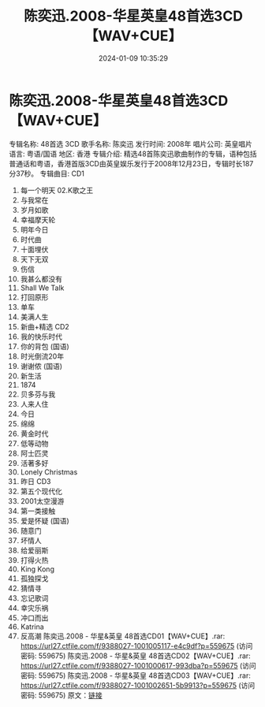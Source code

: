 ﻿---
title: 陈奕迅.2008-华星英皇48首选3CD【WAV+CUE】
date: 2024-01-09 10:35:29
categories: WAV车载音乐、镜像
tags: 华语中文
---
# 陈奕迅.2008-华星英皇48首选3CD【WAV+CUE】

专辑名称: 48首选 3CD
歌手名称: 陈奕迅
发行时间: 2008年
唱片公司: 英皇唱片
语言: 粤语/国语
地区: 香港
专辑介绍:
精选48首陈奕迅歌曲制作的专辑，语种包括普通话和粤语，香港首版3CD由英皇娱乐发行于2008年12月23日，专辑时长187分37秒。
专辑曲目:
CD1
01. 每一个明天
02.K歌之王
03. 与我常在
04. 岁月如歌
05. 幸福摩天轮
06. 明年今日
07. 时代曲
08. 十面埋伏
09. 天下无双
10. 伤信
11. 我甚么都没有
12. Shall We Talk
13. 打回原形
14. 单车
15. 美满人生
16. 新曲+精选
CD2
01. 我的快乐时代
02. 你的背包 (国语)
03. 时光倒流20年
04. 谢谢侬 (国语)
05. 新生活
06. 1874
07. 贝多芬与我
08. 人来人住
09. 今日
10. 绵绵
11. 黄金时代
12. 低等动物
13. 阿士匹灵
14. 活著多好
15. Lonely Christmas
16. 昨日
CD3
01. 第五个现代化
02. 2001太空漫游
03. 第一类接触
04. 爱是怀疑 (国语)
05. 随意门
06. 坏情人
07. 给爱丽斯
08. 打得火热
09. King Kong
10. 孤独探戈
11. 猜情寻
12. 忘记歌词
13. 幸灾乐祸
14. 冲口而出
15. Katrina
16. 反高潮
陈奕迅.2008 - 华星&英皇 48首选CD01【WAV+CUE】.rar: https://url27.ctfile.com/f/9388027-1001005117-e4c9df?p=559675
(访问密码: 559675)
陈奕迅.2008 - 华星&英皇 48首选CD02【WAV+CUE】.rar: https://url27.ctfile.com/f/9388027-1001000617-993dba?p=559675
(访问密码: 559675)
陈奕迅.2008 - 华星&英皇 48首选CD03【WAV+CUE】.rar: https://url27.ctfile.com/f/9388027-1001002651-5b9913?p=559675
(访问密码: 559675)
原文：[链接](https://blog.sina.com.cn/s/blog_1647c7e760103145f.html)